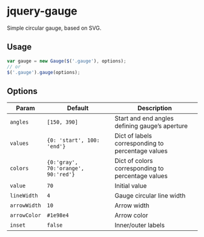 # jquery-gauge

Simple circular gauge, based on SVG.

## Usage

```js
var gauge = new Gauge($('.gauge'), options);
// or
$('.gauge').gauge(options);
```

## Options

| Param | Default | Description |
|---|---|---|
| `angles` | `[150, 390]` | Start and end angles defining gauge’s aperture |
| `values` | `{0: 'start', 100: 'end'}` | Dict of labels corresponding to percentage values |
| `colors` | `{0:'gray', 70:'orange', 90:'red'}` | Dict of colors corresponding to percentage values |
| `value` | `70` | Initial value |
| `lineWidth` | `4` | Gauge circular line width |
| `arrowWidth` | `10` | Arrow width |
| `arrowColor` | `#1e98e4` | Arrow color |
| `inset` | `false` | Inner/outer labels |